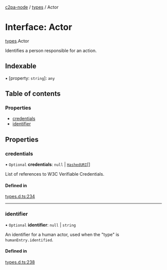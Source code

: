 [c2pa-node](../README.md) / [types](../modules/types.md) / Actor

# Interface: Actor

[types](../modules/types.md).Actor

Identifies a person responsible for an action.

## Indexable

▪ [property: `string`]: `any`

## Table of contents

### Properties

- [credentials](types.Actor.md#credentials)
- [identifier](types.Actor.md#identifier)

## Properties

### credentials

• `Optional` **credentials**: ``null`` \| [`HashedURI`](types.HashedURI.md)[]

List of references to W3C Verifiable Credentials.

#### Defined in

[types.d.ts:234](https://github.com/contentauth/c2pa-node/blob/0f9f00a/js-src/types.d.ts#L234)

___

### identifier

• `Optional` **identifier**: ``null`` \| `string`

An identifier for a human actor, used when the "type" is `humanEntry.identified`.

#### Defined in

[types.d.ts:238](https://github.com/contentauth/c2pa-node/blob/0f9f00a/js-src/types.d.ts#L238)
